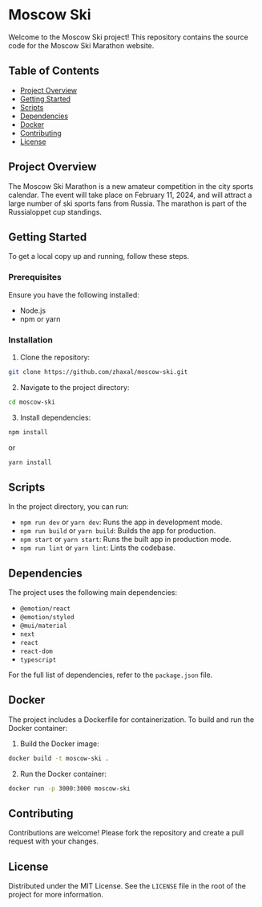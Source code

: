 # Moscow Ski

Welcome to the Moscow Ski project! This repository contains the source code for the Moscow Ski Marathon website.

## Table of Contents

- [Project Overview](#project-overview)
- [Getting Started](#getting-started)
- [Scripts](#scripts)
- [Dependencies](#dependencies)
- [Docker](#docker)
- [Contributing](#contributing)
- [License](#license)

## Project Overview

The Moscow Ski Marathon is a new amateur competition in the city sports calendar. The event will take place on February 11, 2024, and will attract a large number of ski sports fans from Russia. The marathon is part of the Russialoppet cup standings.

## Getting Started

To get a local copy up and running, follow these steps.

### Prerequisites

Ensure you have the following installed:

- Node.js
- npm or yarn

### Installation

1. Clone the repository:
  ```sh
  git clone https://github.com/zhaxal/moscow-ski.git
  ```
2. Navigate to the project directory:
  ```sh
  cd moscow-ski
  ```
3. Install dependencies:
  ```sh
  npm install
  ```
  or
  ```sh
  yarn install
  ```

## Scripts

In the project directory, you can run:

- `npm run dev` or `yarn dev`: Runs the app in development mode.
- `npm run build` or `yarn build`: Builds the app for production.
- `npm start` or `yarn start`: Runs the built app in production mode.
- `npm run lint` or `yarn lint`: Lints the codebase.

## Dependencies

The project uses the following main dependencies:

- `@emotion/react`
- `@emotion/styled`
- `@mui/material`
- `next`
- `react`
- `react-dom`
- `typescript`

For the full list of dependencies, refer to the `package.json` file.

## Docker

The project includes a Dockerfile for containerization. To build and run the Docker container:

1. Build the Docker image:
  ```sh
  docker build -t moscow-ski .
  ```
2. Run the Docker container:
  ```sh
  docker run -p 3000:3000 moscow-ski
  ```

## Contributing

Contributions are welcome! Please fork the repository and create a pull request with your changes.

## License

Distributed under the MIT License. See the `LICENSE` file in the root of the project for more information.
